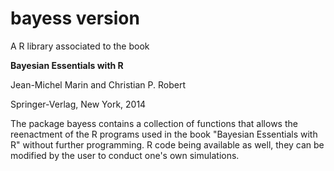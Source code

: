 # bayess version 

A R library associated to the book

**Bayesian Essentials with R**

Jean-Michel Marin and Christian P. Robert

Springer-Verlag, New York, 2014

The package bayess contains a collection of functions that allows the reenactment of the R programs used in the book "Bayesian Essentials with R" without further programming. R code being available as well, they can be modified by the user to conduct one's own simulations.
